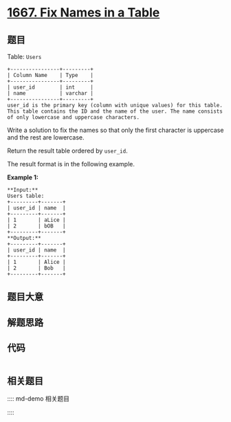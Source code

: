 # [1667. Fix Names in a Table](https://leetcode.com/problems/fix-names-in-a-table)

## 题目

Table: `Users`

    
    
    +----------------+---------+
    | Column Name    | Type    |
    +----------------+---------+
    | user_id        | int     |
    | name           | varchar |
    +----------------+---------+
    user_id is the primary key (column with unique values) for this table.
    This table contains the ID and the name of the user. The name consists of only lowercase and uppercase characters.
    



Write a solution to fix the names so that only the first character is
uppercase and the rest are lowercase.

Return the result table ordered by `user_id`.

The result format is in the following example.



**Example 1:**

    
    
    **Input:** 
    Users table:
    +---------+-------+
    | user_id | name  |
    +---------+-------+
    | 1       | aLice |
    | 2       | bOB   |
    +---------+-------+
    **Output:** 
    +---------+-------+
    | user_id | name  |
    +---------+-------+
    | 1       | Alice |
    | 2       | Bob   |
    +---------+-------+
    


## 题目大意

## 解题思路

## 代码

```javascript

```

## 相关题目

:::: md-demo 相关题目

::::
